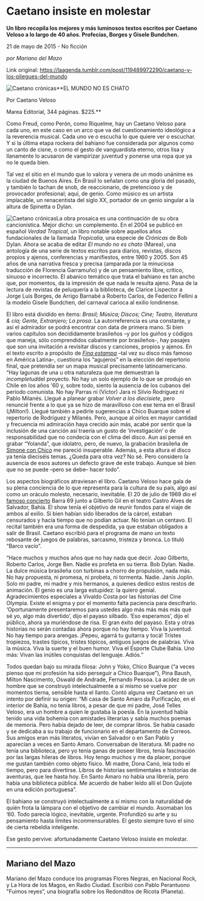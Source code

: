 # Caetano insiste en molestar

**Un libro recopila los mejores y más luminosos textos escritos por Caetano Veloso a lo largo de 40 años. Profecías, Borges y Gisele Bundchen.**

21 de mayo de 2015 - No ficción

_por Mariano
del Mazo_

Link original: https://laagenda.tumblr.com/post/119489972290/caetano-y-los-pliegues-del-mundo

![Caetano crónicas](https://64.media.tumblr.com/85bdef6f6950516ff04d5c4b7a3e9a2b/tumblr_inline_pk04l9Won11t6q87u_400.jpg)**EL MUNDO NO ES CHATO  

Por Caetano Veloso  

Marea Editorial, 344 páginas. $225.**


Como Freud, como Perón, como Riquelme, hay un Caetano Veloso para cada
uno, en este caso en un arco que  va del cuestionamiento ideológico
a la reverencia musical. Cada uno ve o escucha lo que quiere ver o
escuchar. Y si la última etapa rockera del bahiano fue considerada
por algunos como un canto de cisne, o como el gesto de vanguardista
eterno, otros lisa y llanamente lo acusaron de vampirizar juventud y
ponerse una ropa que ya no le queda bien. 


Tal
vez el sitio en el mundo que lo valora y venera de un modo unánime
es la ciudad de Buenos Aires. En Brasil lo señalan como una gloria
del pasado, y también lo tachan de snob, de reaccionario, de pretencioso y de
provocador profesional; aquí, de genio. Como músico es un artista
implacable, un renacentista del siglo XX, portador de un genio
singular a la altura de Spinetta o Dylan. 

![Caetano crónicas](https://64.media.tumblr.com/85bdef6f6950516ff04d5c4b7a3e9a2b/tumblr_inline_pk04l9Won11t6q87u_250.jpg)La
obra prosaica es una continuación de su obra cancionística. Mejor
dicho: un complemento. En el 2004 se publicó en español *Verdad
Tropical*, un libro
notable sobre aquellos años fundacionales de la llamada *Tropicalia,*
una especie de *Crónicas*
de Bob Dylan. Ahora se acaba de editar *El
mundo no es chato*
(Marea), una antología de una serie de textos escritos para diarios,
revistas, discos propios y ajenos, conferencias y manifiestos, entre
1960 y 2005. Son 45 años de una narrativa fresca y precisa (amparada
por la minuciosa traducción de Florencia Garramuño) y de un
pensamiento libre, crítico, sinuoso e incorrecto. El abanico 
temático que trata el bahiano es tan ancho que, por momentos, da la
impresión de que nada le resulta ajeno. Pasa de la lectura de
revistas de  peluquería a la biblioteca, de Clarice Lispector a
Jorge Luis Borges, de Arrigo Barnabé a Roberto Carlos, de Federico
Fellini a la modelo Gisele Bundchen, del carnaval carioca al exilio
londinense.

El
libro está dividido en ítems: *Brasil;
Música; Discos; Cine; Teatro, literatura & cía; Gente,
Extranjero; La prosa*.
La autorreferencia es una constante, y así el admirador se podrá
encontrar con data de primera mano. Si bien varios capítulos son
decididamente brasileños –y por los guiños y códigos que maneja,
sólo comprendidos cabalmente por brasileños-, hay pasajes  que son
una invitación a revisitar discos y canciones, propios y ajenos. En
el texto escrito a propósito de *[Fina
estampa](https://www.youtube.com/watch?v=AFtQfGp2YDQ)* –tal vez su
disco más famoso en América Latina–, cuestiona los “agujeros”
en la elección del repertorio final, que pretendía ser un mapa
musical precisamente latinoamericano. “Hay lagunas de una u otra
naturaleza que me demuestran la *incompletud*del proyecto. No hay
un solo ejemplo de lo que se produjo en Chile en los años '60 y,
sobre todo, siento la ausencia de los cubanos del período comunista.
No hay Parras ni (Víctor) Jara ni Silvio Rodríguez ni Pablo
Milanés. Llegué a planear grabar *Volver
a los diecisiete*,
pero renuncié frente a lo que ya se hizo de maravilloso con ese tema
en el Brasil (¡Milton!). Llegué también a pedirle sugerencias a
Chico Buarque sobre el repertorio de Rodríguez y Milanés. Pero,
aunque al oírlos en mayor cantidad y frecuencia mi admiración haya
crecido aún más, acabé por sentir que la inclusión de una canción
así traería un gusto de ‘investigación’ o de responsabilidad
que no condecía con el clima del disco. Aun así pensé en grabar
“Yolanda”,
que idolatro, pero, de nuevo, la grabación brasileña de [Simone con
Chico](https://www.youtube.com/watch?v=9xURGpcTquQ) me pareció insuperable. Además, a esta altura el disco ya
tenía dieciséis temas. ¿Queda para otra vez? No sé. Pero
considero la ausencia de esos autores un defecto grave de este
trabajo. Aunque sé bien que no se puede –pero se debe– hacer
todo”.

Los
aspectos biográficos atraviesan el libro. Caetano Veloso hace gala
de su plena conciencia de lo que representa para la cultura de su
país, algo así como un oráculo molesto, necesario, inevitable. El
20 de julio de 1969 dio el [famoso concierto](https://www.youtube.com/watch?v=nLufjaZMZMA) Barra 69 junto a Gilberto
Gil en el teatro Castro Alves de Salvador, Bahía. El show tenía el
objetivo de reunir fondos para el viaje de ambos al exilio. Si bien
habían sido liberados de la cárcel, estaban censurados y hacía
tiempo que no podían actuar. No tenían un centavo. El recital
también era una forma de despedida, ya que estaban obligados a salir
de Brasil. Caetano escribió para el programa de mano un texto
rebosante de juegos de palabras, sarcasmo, tristeza y bronca. Lo
tituló “Barco vacío”.

“Hace
muchos y muchos años que no hay nada que decir. Joao Gilberto,
Roberto Carlos, Jorge Ben. Nadie es profeta en su tierra. Bob Dylan.
Nadie. La dulce música brasileña con turbinas a chorro de
propulsión, nada más. No hay propuesta, ni promesa, ni probeta, ni
tormenta. Nadie. Janis Joplin. Solo mi padre, mi madre y mis
hermanos, a quienes dedico estos restos de animación. El genio es
una larga estupidez: la quiero genial. Agradecimientos especiales a
Vivaldo Costa por las historias del Cine Olympia. Existe el enigma y
por el momento falta paciencia para descifrarlo. ‘Oportunamente
presentaremos para ustedes algo más más más más qué sé yo, algo
más divertido’, dijo el payaso silbado. ‘Eso esperamos’, dijo
el público, ahora ya muriéndose de risa. El gran éxito del payaso.
Esta y otras historias no serán contadas ahora porque no hay tiempo.
Viva la juventud. No hay tiempo para arengas. ¡Pepeu, agarrá tu
guitarra y tocá! Tristes tropiezos, trastes típicos, tristes
tópicos, antiguos juegos de palabras. Viva la música. Viva la
suerte y el buen humor. Viva el Esporte Clube Bahia. Uno más: Vivan
las inútiles conquistas del lenguaje. Adiós.”

Todos
quedan bajo su mirada filosa: John y Yoko, Chico Buarque (“a veces
pienso que mi profesión ha sido perseguir a Chico Buarque”), Pina
Baush, Milton Nascimento, Oswald de Andrade, Fernando Pessoa. La
acidez de un hombre que se construyó intelectualmente a sí mismo se
vuelve por momentos tierna, sensible hasta el llanto. Contó alguna
vez Caetano en un intento por definir su origen: “Mi casa de
Santo Amaro da Purificação, en el interior de Bahía, no tenía
libros, a pesar de que mi padre, José Telles Veloso, era un hombre a
quien le gustaba la poesía. En la juventud había tenido una vida
bohemia con amistades literarias y sabía muchos poemas de memoria.
Pero había dejado de leer, de comprar libros. Se había casado y se
dedicaba a su trabajo de funcionario en el departamento de Correos.
Sus amigos eran más literatos, vivían en Salvador o en San Pablo y
aparecían a veces en Santo Amaro. Conversaban de literatura. Mi
padre no tenía una biblioteca, pero yo tenía ganas de poseer
libros, tenía fascinación por las largas hileras de libros. Hoy
tengo muchos y me da placer, porque me gustan también como objeto
físico. Mi madre, Dona Canó, leía todo el tiempo, pero para
divertirse. Libros de historias sentimentales e historias de
aventuras, que lee hasta hoy. En Santo Amaro no había una librería,
pero había una biblioteca pública. Me acuerdo de haber leído allí
el Don Quijote en una edición portuguesa”.

El
bahiano se construyó intelectualmente a sí mismo con la naturalidad
de quién frota la lámpara con el objetivo de cambiar el mundo.
Asomaban los ’60. Todo parecía lógico, inevitable, urgente.
Profundizó su arte y su pensamiento hasta límites inconmensurables.
El gesto siempre tuvo el sino de cierta rebeldía inteligente. 


Ese
gesto pervive: afortunadamente Caetano Veloso insiste en molestar.

  




---

 Mariano del Mazo
-----------------

Mariano del Mazo conduce los programas Flores Negras, en Nacional Rock, y La Hora de los Magos, en Radio Ciudad. Escribió con Pablo Perantuono "Fuimos reyes”, una biografía sobre los Redonditos de Ricota (Planeta). 

